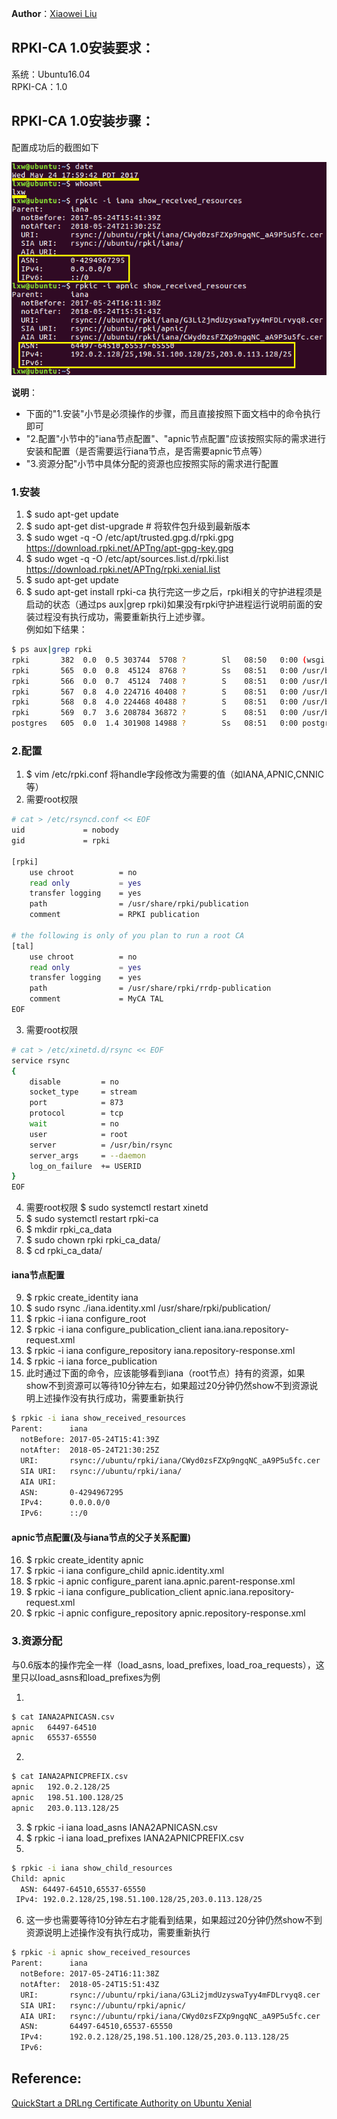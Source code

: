 **Author**：[Xiaowei Liu](mailto:liuxiaowei@iscas.ac.cn)

## RPKI-CA 1.0安装要求：
系统：Ubuntu16.04  
RPKI-CA：1.0

## RPKI-CA 1.0安装步骤：
配置成功后的截图如下

![](./success_result.png)  

**说明**：
+ 下面的"1.安装"小节是必须操作的步骤，而且直接按照下面文档中的命令执行即可
+ "2.配置"小节中的"iana节点配置"、"apnic节点配置"应该按照实际的需求进行安装和配置（是否需要运行iana节点，是否需要apnic节点等）
+ "3.资源分配"小节中具体分配的资源也应按照实际的需求进行配置

### 1.安装
1. $ sudo apt-get update
2. $ sudo apt-get dist-upgrade	# 将软件包升级到最新版本
3. $ sudo wget -q -O /etc/apt/trusted.gpg.d/rpki.gpg https://download.rpki.net/APTng/apt-gpg-key.gpg
4. $ sudo wget -q -O /etc/apt/sources.list.d/rpki.list https://download.rpki.net/APTng/rpki.xenial.list
5. $ sudo apt-get update
6. $ sudo apt-get install rpki-ca
执行完这一步之后，rpki相关的守护进程须是启动的状态（通过ps aux|grep rpki)如果没有rpki守护进程运行说明前面的安装过程没有执行成功，需要重新执行上述步骤。  
例如如下结果：
```bash
$ ps aux|grep rpki
rpki       382  0.0  0.5 303744  5708 ?        Sl   08:50   0:00 (wsgi:rpkigui)    -k start
rpki       565  0.0  0.8  45124  8768 ?        Ss   08:51   0:00 /usr/bin/python /usr/lib/rpki/rpki-nanny
rpki       566  0.0  0.7  45124  7408 ?        S    08:51   0:00 /usr/bin/python /usr/lib/rpki/rpki-nanny
rpki       567  0.8  4.0 224716 40408 ?        S    08:51   0:00 /usr/bin/python /usr/lib/rpki/irdbd --foreground
rpki       568  0.8  4.0 224468 40488 ?        S    08:51   0:00 /usr/bin/python /usr/lib/rpki/rpkid --foreground
rpki       569  0.7  3.6 208784 36872 ?        S    08:51   0:00 /usr/bin/python /usr/lib/rpki/pubd --foreground
postgres   605  0.0  1.4 301908 14988 ?        Ss   08:51   0:00 postgres: rpki rpki [local] idle
```

### 2.配置
1. $ vim /etc/rpki.conf
将handle字段修改为需要的值（如IANA,APNIC,CNNIC等）
2. 需要root权限 
```bash
# cat > /etc/rsyncd.conf << EOF
uid             = nobody
gid             = rpki

[rpki]
    use chroot          = no
    read only           = yes
    transfer logging    = yes
    path                = /usr/share/rpki/publication
    comment             = RPKI publication

# the following is only of you plan to run a root CA
[tal]
    use chroot          = no
    read only           = yes
    transfer logging    = yes
    path                = /usr/share/rpki/rrdp-publication
    comment             = MyCA TAL
EOF
```
3. 需要root权限
```bash
# cat > /etc/xinetd.d/rsync << EOF
service rsync
{
    disable         = no
    socket_type     = stream
    port            = 873
    protocol        = tcp
    wait            = no
    user            = root
    server          = /usr/bin/rsync
    server_args     = --daemon
    log_on_failure  += USERID
}
EOF
```
4. 需要root权限 $ sudo systemctl restart xinetd
5. $ sudo systemctl restart rpki-ca
6. $ mkdir rpki_ca_data
7. $ sudo chown rpki rpki_ca_data/
8. $ cd rpki_ca_data/
#### iana节点配置
9. $ rpkic create_identity iana
10. $ sudo rsync ./iana.identity.xml /usr/share/rpki/publication/                     
11. $ rpkic -i iana configure_root
12. $ rpkic -i iana configure_publication_client iana.iana.repository-request.xml
13. $ rpkic -i iana configure_repository iana.repository-response.xml
14. $ rpkic -i iana force_publication
15. 此时通过下面的命令，应该能够看到iana（root节点）持有的资源，如果show不到资源可以等待10分钟左右，如果超过20分钟仍然show不到资源说明上述操作没有执行成功，需要重新执行
```bash
$ rpkic -i iana show_received_resources
Parent:      iana
  notBefore: 2017-05-24T15:41:39Z
  notAfter:  2018-05-24T21:30:25Z
  URI:       rsync://ubuntu/rpki/iana/CWyd0zsFZXp9ngqNC_aA9P5u5fc.cer
  SIA URI:   rsync://ubuntu/rpki/iana/
  AIA URI:   
  ASN:       0-4294967295
  IPv4:      0.0.0.0/0
  IPv6:      ::/0
```
#### apnic节点配置(及与iana节点的父子关系配置)
16. $ rpkic create_identity apnic
17. $ rpkic -i iana configure_child apnic.identity.xml
18. $ rpkic -i apnic configure_parent iana.apnic.parent-response.xml
19. $ rpkic -i iana configure_publication_client apnic.iana.repository-request.xml
20. $ rpkic -i apnic configure_repository apnic.repository-response.xml


### 3.资源分配
与0.6版本的操作完全一样（load_asns, load_prefixes, load_roa_requests），这里只以load_asns和load_prefixes为例

1. 
```bash
$ cat IANA2APNICASN.csv 
apnic   64497-64510
apnic   65537-65550 
```
2. 
```bash
$ cat IANA2APNICPREFIX.csv 
apnic   192.0.2.128/25
apnic   198.51.100.128/25
apnic   203.0.113.128/25
```
3. $ rpkic -i iana load_asns IANA2APNICASN.csv 
4. $ rpkic -i iana load_prefixes IANA2APNICPREFIX.csv 
5. 
```bash
$ rpkic -i iana show_child_resources
Child: apnic
  ASN: 64497-64510,65537-65550
 IPv4: 192.0.2.128/25,198.51.100.128/25,203.0.113.128/25
```
6. 这一步也需要等待10分钟左右才能看到结果，如果超过20分钟仍然show不到资源说明上述操作没有执行成功，需要重新执行
```bash
$ rpkic -i apnic show_received_resources
Parent:      iana
  notBefore: 2017-05-24T16:11:38Z
  notAfter:  2018-05-24T15:51:43Z
  URI:       rsync://ubuntu/rpki/iana/G3Li2jmdUzyswaTyy4mFDLrvyq8.cer
  SIA URI:   rsync://ubuntu/rpki/apnic/
  AIA URI:   rsync://ubuntu/rpki/iana/CWyd0zsFZXp9ngqNC_aA9P5u5fc.cer
  ASN:       64497-64510,65537-65550
  IPv4:      192.0.2.128/25,198.51.100.128/25,203.0.113.128/25
  IPv6:      
```

## Reference:
[QuickStart a DRLng Certificate Authority on Ubuntu Xenial](https://github.com/dragonresearch/rpki.net/blob/master/doc/quickstart/xenial-ca.md)
